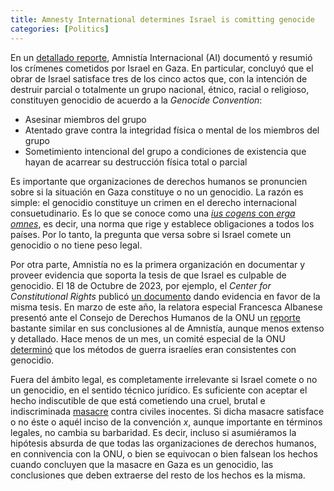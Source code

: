 ```yaml
---
title: Amnesty International determines Israel is comitting genocide 
categories: [Politics]
---
```


En un [detallado
reporte](https://www.amnesty.org/en/documents/mde15/8668/2024/en/?fbclid=PAY2xjawG9-RRleHRuA2FlbQIxMQABpnxh9QGOMk1qJy1-Ua8Hvxpf9iAgI-4ShasKD4jzQX6bJOBsIGBZ0epr8w_aem_9_ChOdD3FhSTxzJe9XhxOg),
Amnistía Internacional (AI) documentó y resumió los crímenes cometidos por
Israel en Gaza. En particular, concluyó que el obrar de Israel satisface tres
de los cinco actos que, con la intención de destruir parcial o totalmente un
grupo nacional, étnico, racial o religioso, constituyen genocidio de acuerdo a
la *Genocide Convention*:


- Asesinar miembros del grupo
- Atentado grave contra la integridad física o mental de los miembros del grupo
- Sometimiento intencional del grupo a condiciones de existencia que hayan de
acarrear su destrucción física total o parcial

Es importante que organizaciones de derechos humanos se pronuncien sobre si la
situación en Gaza constituye o no un genocidio. La razón es simple: el
genocidio constituye un crimen en el derecho internacional consuetudinario. Es
lo que se conoce como una [*ius cogens* con *erga
omnes*](https://legal.un.org/ilc/reports/2019/spanish/chp5.pdf), es decir, una
norma que rige y establece obligaciones a todos los países. Por lo tanto, la
pregunta que versa sobre si Israel comete un genocidio o no tiene peso legal.

Por otra parte, Amnistía no es la primera organización en documentar y proveer
evidencia que soporta la tesis de que Israel es culpable de genocidio. El 18 de
Octubre de 2023, por ejemplo, el *Center for Constitutional Rights* publicó [un
documento](https://ccrjustice.org/sites/default/files/attach/2023/10/Israels-Unfolding-Crime_ww.pdf)
dando evidencia en favor de la misma tesis. En marzo de este año, la relatora
especial Francesca Albanese presentó ante el Consejo de Derechos Humanos de la
ONU un
[reporte](https://www.ohchr.org/sites/default/files/documents/hrbodies/hrcouncil/sessions-regular/session55/advance-versions/a-hrc-55-73-auv.pdf)
bastante similar en sus conclusiones al de Amnistía, aunque menos extenso y
detallado. Hace menos de un mes, un comité especial de la ONU
[determinó](https://www.ohchr.org/en/press-releases/2024/11/un-special-committee-finds-israels-warfare-methods-gaza-consistent-genocide)
que los métodos de guerra israelíes eran consistentes con genocidio. 

Fuera del ámbito legal, es completamente irrelevante si Israel comete o no un
genocidio, en el sentido técnico jurídico. Es suficiente con aceptar el hecho
indiscutible de que está cometiendo una cruel, brutal e indiscriminada
[masacre](https://www.aljazeera.com/news/longform/2023/10/9/israel-hamas-war-in-maps-and-charts-live-tracker)
contra civiles inocentes. Si dicha masacre satisface o no éste o aquél inciso
de la convención $x$, aunque importante en términos legales, no cambia su
barbaridad. Es decir, incluso si asumiéramos la hipótesis absurda de que todas
las organizaciones de derechos humanos, en connivencia con la ONU, o bien se
equivocan o bien falsean los hechos cuando concluyen que la masacre en Gaza es
un genocidio, las conclusiones que deben extraerse del resto de los hechos es
la misma.
















